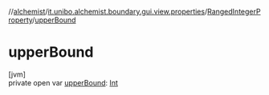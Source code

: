 //[alchemist](../../../index.md)/[it.unibo.alchemist.boundary.gui.view.properties](../index.md)/[RangedIntegerProperty](index.md)/[upperBound](upper-bound.md)

# upperBound

[jvm]\
private open var [upperBound](upper-bound.md): [Int](https://kotlinlang.org/api/latest/jvm/stdlib/kotlin/-int/index.html)
